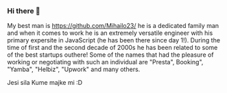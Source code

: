 ### Hi there 👋

My best man is https://github.com/Mihailo23/ he is a dedicated family man and when it comes to work he is an extremely versatile engineer with his primary expersite in JavaScript (he has been there since day 1!). During the time of first and the second decade of 2000s he has been related to some of the best startups outhere! Some of the names that had the pleasure of working or negotiating with such an individual are "Presta", Booking", "Yamba", "Helbiz", "Upwork" and many others.

Jesi sila Kume majke mi :D

<!--
**anagramik/anagramik** is a ✨ _special_ ✨ repository because its `README.md` (this file) appears on your GitHub profile.

Here are some ideas to get you started:

- 🔭 I’m currently working on ...
- 🌱 I’m currently learning ...
- 👯 I’m looking to collaborate on ...
- 🤔 I’m looking for help with ...
- 💬 Ask me about ...
- 📫 How to reach me: ...
- 😄 Pronouns: ...
- ⚡ Fun fact: ...
-->
